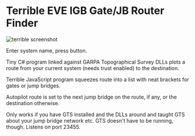 # Terrible EVE IGB Gate/JB Router Finder

![terrible screenshot](http://i.imgur.com/sJ30v09.png)

Enter system name, press button.

Tiny C# program linked against GARPA Topographical Survey DLLs plots a route
from your current system (needs trust enabled) to the destination.

Terrible JavaScript program squeezes route into a list with neat brackets for
gates or jump bridges.

Autopilot route is set to the next jump bridge on the route, if any, or the
destination otherwise.

Only works if you have GTS installed and the DLLs around and taught GTS about
your jump bridge network etc. GTS doesn't have to be running, though. Listens
on port 23455.
